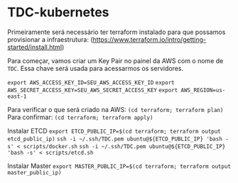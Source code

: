 # TDC-kubernetes

Primeiramente será necessário ter terraform instalado para que possamos provisionar a infraestrutura:
(https://www.terraform.io/intro/getting-started/install.html)

Para começar, vamos criar um Key Pair no painel da AWS com o nome de `TDC`. Essa chave será usada para acessarmos os servidores.

`export AWS_ACCESS_KEY_ID=SEU_AWS_ACCESS_KEY_ID`
`export AWS_SECRET_ACCESS_KEY=SEU_AWS_SECRET_ACCESS_KEY`
`export AWS_REGION=us-east-1`

Para verificar o que será criado na AWS:
`(cd terraform; terraform plan)`
Para confirmar:
`(cd terraform; terraform apply)`

Instalar ETCD
`export ETCD_PUBLIC_IP=$(cd terraform; terraform output etcd_public_ip)`
`ssh -i ~/.ssh/TDC.pem ubuntu@${ETCD_PUBLIC_IP} 'bash -s' < scripts/docker.sh`
`ssh -i ~/.ssh/TDC.pem ubuntu@${ETCD_PUBLIC_IP} 'bash -s' < scripts/etcd.sh`


Instalar Master
`export MASTER_PUBLIC_IP=$(cd terraform; terraform output master_public_ip)`
